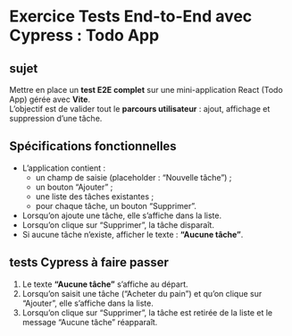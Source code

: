 # Exercice Tests End-to-End avec Cypress : Todo App


## sujet
Mettre en place un **test E2E complet** sur une mini-application React (Todo App) gérée avec **Vite**.  
L’objectif est de valider tout le **parcours utilisateur** : ajout, affichage et suppression d’une tâche.


## Spécifications fonctionnelles
- L’application contient :
  - un champ de saisie (placeholder : “Nouvelle tâche”) ;
  - un bouton “Ajouter” ;
  - une liste des tâches existantes ;
  - pour chaque tâche, un bouton “Supprimer”.
- Lorsqu’on ajoute une tâche, elle s’affiche dans la liste.
- Lorsqu’on clique sur “Supprimer”, la tâche disparaît.
- Si aucune tâche n’existe, afficher le texte : **“Aucune tâche”**.


## tests Cypress à faire passer

1. Le texte **“Aucune tâche”** s’affiche au départ.
2. Lorsqu’on saisit une tâche (“Acheter du pain”) et qu’on clique sur “Ajouter”, elle s’affiche dans la liste.
3. Lorsqu’on clique sur “Supprimer”, la tâche est retirée de la liste et le message “Aucune tâche” réapparaît.